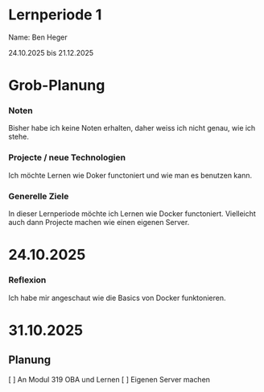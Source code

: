 # Lernperiode 1

Name: Ben Heger

24.10.2025 bis 21.12.2025
# Grob-Planung

### Noten

Bisher habe ich keine Noten erhalten, daher weiss ich nicht genau, wie ich stehe.

### Projecte / neue Technologien

Ich möchte Lernen wie Doker functoniert und wie man es benutzen kann.

### Generelle Ziele
In dieser Lernperiode möchte ich Lernen wie Docker functoniert. Vielleicht auch dann Projecte machen wie einen eigenen Server.

# 24.10.2025
### Reflexion
Ich habe mir angeschaut wie die Basics von Docker funktonieren.

# 31.10.2025
## Planung
[ ] An Modul 319 OBA und Lernen
[ ] Eigenen Server machen

